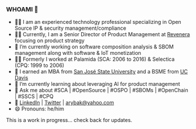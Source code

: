 ### WHOAMI 👋

- 👩‍💻 I am an experienced technology professional specializing in Open Source IP & security management/compliance
- 👩‍💻 Currently, I am a Senior Director of Product Management at [Revenera](http://www.revenera.com) focusing on product strategy
- 🔭 I’m currently working on software composition analysis & SBOM management along with software & IoT monetization
- 👩‍💻 Formerly I worked at Palamida (SCA: 2006 to 2016) & Selectica (CPQ: 1999 to 2006)
- 🌱 I earned an MBA from [San José State University](https://www.sjsu.edu) and a BSME from [UC Davis](https://www.ucdavis.edu/)
- 🌱 I’m currently learning about leveraging AI for product management
- 💬 Ask me about #SCA | #OpenSource | #OSPO | #SBOMs | #OpenChain | #SSCS | #CPQ
- 📢 [LinkedIn](https://www.linkedin.com/in/alexrybak) | [Twitter](https://twitter.com/arybak) | arybak@yahoo.com
- 😄 Pronouns: he/him

This is a work in progress... check back for updates.

<!--
- 👯 I’m looking to collaborate on ...
- 🤔 I’m looking for help with ...
- ⚡ Fun fact: ...
-->
